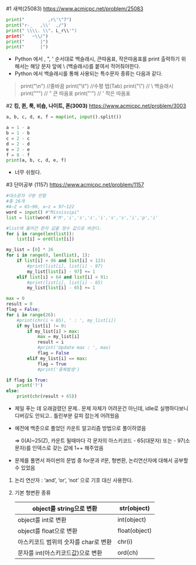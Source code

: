 #1 새싹(25083) https://www.acmicpc.net/problem/25083

```python
print("         ,r\'\"7")
print("r-_   ,\\'  ,/") 
print(" \\\\. \\". L_r\\'") 
print("   ~\\/")
print("      |")
print("      |")
```

- Python 에서 \, ", ' 순서대로 백슬래시, 큰따옴표, 작은따옴표를 print 출력하기 위해서는 해당 문자 앞에 \ (백슬래시)를 붙여서 적어줘야한다.
- Python 에서 백슬래시를 통해 사용되는 특수문자 종류는 다음과 같다.

> print("\n") //줄바꿈
print("\t") //수평 탭(Tab)
print("\\") // \ 백슬래시
print("\"") // " 큰 따옴표
print("\'") // ' 작은 따옴표
> 

#2 **킹, 퀸, 룩, 비숍, 나이트, 폰(3003)** https://www.acmicpc.net/problem/3003

```python
a, b, c, d, e, f = map(int, input().split())

a = 1 - a
b = 1 - b
c = 2 - c
d = 2 - d
e = 2 - e
f = 8 - f
print(a, b, c, d, e, f)
```

- 너무 쉬웠다.

#3 단어공부 (1157) https://www.acmicpc.net/problem/1157

```python
#대소문자 구분 안함
#총 26개
#A~Z = 65~90, a~z = 97~122
word = input() #"Mississipi"
list = list(word) #'M','i','s','s','i','s','s','i','p','i'

#list에 들어간 문자 값을 정수 값으로 바꾼다.
for i in range(len(list)):
    list[i] = ord(list[i])

my_list = [0] * 26
for i in range(0, len(list), 1):
    if list[i] > 96 and list[i] < 123:
        #print(list[i], list[i] - 97)
        my_list[list[i] - 97] += 1      
    elif list[i] > 64 and list[i] < 91:
        #print(list[i], list[i] - 65)
        my_list[list[i] - 65] += 1

max = 0
result = 0
flag = False;
for i in range(26):
    #print(chr(i + 65), ' : ', my_list[i])
    if my_list[i] != 0:
        if my_list[i] > max:
            max = my_list[i]
            result = i
            #print('Update max : ', max)
            flag = False
        elif my_list[i] == max:
            flag = True
            #print('중복발생')

if flag is True:
    print('?')
else:
    print(chr(result + 65))
```

- 제일 푸는 데 오래걸렸던 문제.. 문제 자체가 어려운건 아닌데, idle로 실행하다보니 디버깅도 안되고.. 틀린부분 갈피 잡는게 어려웠음
- 예전에 백준으로 풀었던 카운트 알고리즘 방법으로 풀이하였음
    
    ⇒ 0(A)~25(Z), 카운트 될때마다 각 문자의 아스키코드 - 65(대문자) 또는 - 97(소문자)를 인덱스로 갖는 값에 1++ 해주었음
    
- 문제를 풀면서 파이썬의 문법 중 for문과 if문, 형변환, 논리연산자에 대해서 공부할 수 있었음
1. 논리 연산자 : ‘and’, ‘or’, ‘not’ 으로 기호 대신 사용한다.
2. 기본 형변환 종류
    
    
    | object를 string으로 변환  | str(object) |
    | --- | --- |
    | object를 int로 변환 | int(object) |
    | object를 float으로 변환 | float(object) |
    | 아스키코드 범위의 숫자를 char로 변환 | chr(i) |
    | 문자를 int(아스키코드값)으로 변환 | ord(ch) |
